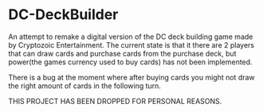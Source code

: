 # DC-DeckBuilder

An attempt to remake a digital version of the DC deck building game made by Cryptozoic Entertainment. 
The current state is that it there are 2 players that can draw cards and purchase cards from the purchase deck, but power(the games
currency used to buy cards) has not been implemented.

There is a bug at the moment where after buying cards you might not draw the right amount of cards in the following turn.

THIS PROJECT HAS BEEN DROPPED FOR PERSONAL REASONS.
